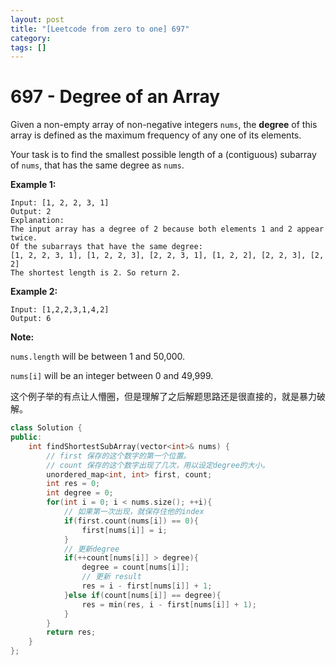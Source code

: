 ```yaml
---
layout: post
title: "[Leetcode from zero to one] 697"
category: 
tags: []
---
```


# 697 - Degree of an Array

Given a non-empty array of non-negative integers `nums`, the **degree** of this array is defined as the maximum frequency of any one of its elements.

Your task is to find the smallest possible length of a (contiguous) subarray of `nums`, that has the same degree as `nums`.

**Example 1:**

```
Input: [1, 2, 2, 3, 1]
Output: 2
Explanation: 
The input array has a degree of 2 because both elements 1 and 2 appear twice.
Of the subarrays that have the same degree:
[1, 2, 2, 3, 1], [1, 2, 2, 3], [2, 2, 3, 1], [1, 2, 2], [2, 2, 3], [2, 2]
The shortest length is 2. So return 2.
```



**Example 2:**

```
Input: [1,2,2,3,1,4,2]
Output: 6
```



**Note:**

`nums.length` will be between 1 and 50,000.

`nums[i]` will be an integer between 0 and 49,999.

这个例子举的有点让人懵圈，但是理解了之后解题思路还是很直接的，就是暴力破解。



```c++
class Solution {
public:
    int findShortestSubArray(vector<int>& nums) {
      	// first 保存的这个数字的第一个位置。
      	// count 保存的这个数字出现了几次，用以设定degree的大小。
        unordered_map<int, int> first, count;
        int res = 0;
        int degree = 0;
        for(int i = 0; i < nums.size(); ++i){
          	// 如果第一次出现，就保存住他的index
            if(first.count(nums[i]) == 0){
                first[nums[i]] = i;
            }
            // 更新degree
            if(++count[nums[i]] > degree){
                degree = count[nums[i]];
              	// 更新 result
                res = i - first[nums[i]] + 1;
            }else if(count[nums[i]] == degree){
                res = min(res, i - first[nums[i]] + 1);
            }
        }
        return res;
    }
};
```

